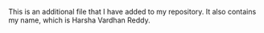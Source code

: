 This is an additional file that I have added to my repository.
It also contains my name, which is Harsha Vardhan Reddy.
